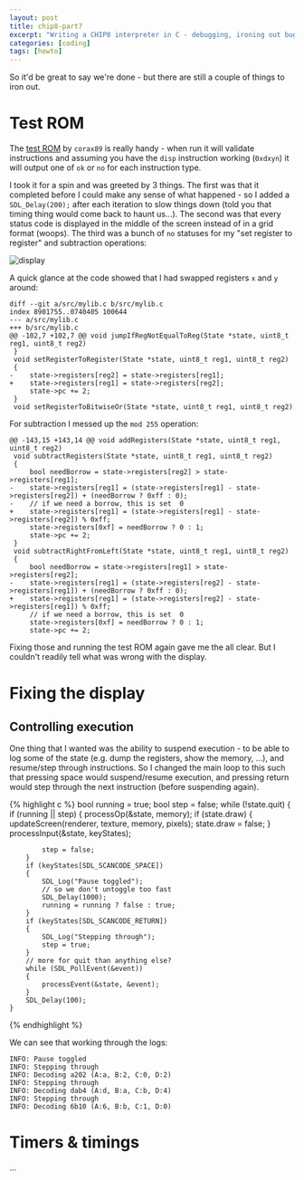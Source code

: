 ```yaml
---
layout: post
title: chip8-part7
excerpt: "Writing a CHIP8 interpreter in C - debugging, ironing out bugs (wip)"
categories: [coding]
tags: [howto]
---
```


So it'd be great to say we're done - but there are still a couple of things to iron out.

# Test ROM

The [test ROM](https://github.com/corax89/chip8-test-rom) by `corax89` is really handy - when run it will validate instructions and assuming you have the `disp` instruction working (`0xdxyn`) it will output one of `ok` or `no` for each instruction type.

I took it for a spin and was greeted by 3 things. The first was that it completed before I could make any sense of what happened - so I added a `SDL_Delay(200);` after each iteration to slow things down (told you that timing thing would come back to haunt us...). The second was that every status code is displayed in the middle of the screen instead of in a grid format (woops). The third was a bunch of `no` statuses for my "set register to register" and subtraction operations:

![display](../../img/chip8/chip8_debugging-1.png)

A quick glance at the code showed that I had swapped registers `x` and `y` around:

```
diff --git a/src/mylib.c b/src/mylib.c
index 8901755..0740405 100644
--- a/src/mylib.c
+++ b/src/mylib.c
@@ -102,7 +102,7 @@ void jumpIfRegNotEqualToReg(State *state, uint8_t reg1, uint8_t reg2)
 }
 void setRegisterToRegister(State *state, uint8_t reg1, uint8_t reg2)
 {
-    state->registers[reg2] = state->registers[reg1];
+    state->registers[reg1] = state->registers[reg2];
     state->pc += 2;
 }
 void setRegisterToBitwiseOr(State *state, uint8_t reg1, uint8_t reg2)
```

For subtraction I messed up the `mod 255` operation:
```
@@ -143,15 +143,14 @@ void addRegisters(State *state, uint8_t reg1, uint8_t reg2)
 void subtractRegisters(State *state, uint8_t reg1, uint8_t reg2)
 {
     bool needBorrow = state->registers[reg2] > state->registers[reg1];
-    state->registers[reg1] = (state->registers[reg1] - state->registers[reg2]) + (needBorrow ? 0xff : 0);
-    // if we need a borrow, this is set  0
+    state->registers[reg1] = (state->registers[reg1] - state->registers[reg2]) % 0xff;
     state->registers[0xf] = needBorrow ? 0 : 1;
     state->pc += 2;
 }
 void subtractRightFromLeft(State *state, uint8_t reg1, uint8_t reg2)
 {
     bool needBorrow = state->registers[reg1] > state->registers[reg2];
-    state->registers[reg1] = (state->registers[reg2] - state->registers[reg1]) + (needBorrow ? 0xff : 0);
+    state->registers[reg1] = (state->registers[reg2] - state->registers[reg1]) % 0xff;
     // if we need a borrow, this is set  0
     state->registers[0xf] = needBorrow ? 0 : 1;
     state->pc += 2;
```

Fixing those and running the test ROM again gave me the all clear. But I couldn't readily tell what was wrong with the display.

# Fixing the display

## Controlling execution

One thing that I wanted was the ability to suspend execution - to be able to log some of the state (e.g. dump the registers, show the memory, ...), and resume/step through instructions. So I changed the main loop to this such that pressing space would suspend/resume execution, and pressing return would step through the next instruction (before suspending again).

{% highlight c %}
    bool running = true;
    bool step = false;
    while (!state.quit)
    {
        if (running || step)
        {
            processOp(&state, memory);
            if (state.draw)
            {
                updateScreen(renderer, texture, memory, pixels);
                state.draw = false;
            }
            processInput(&state, keyStates);

            step = false;
        }
        if (keyStates[SDL_SCANCODE_SPACE])
        {
            SDL_Log("Pause toggled");
            // so we don't untoggle too fast
            SDL_Delay(1000);
            running = running ? false : true;
        }
        if (keyStates[SDL_SCANCODE_RETURN])
        {
            SDL_Log("Stepping through");
            step = true;
        }
        // more for quit than anything else?
        while (SDL_PollEvent(&event))
        {
            processEvent(&state, &event);
        }
        SDL_Delay(100);
    }
{% endhighlight %}

We can see that working through the logs:

```
INFO: Pause toggled
INFO: Stepping through
INFO: Decoding a202 (A:a, B:2, C:0, D:2)
INFO: Stepping through
INFO: Decoding dab4 (A:d, B:a, C:b, D:4)
INFO: Stepping through
INFO: Decoding 6b10 (A:6, B:b, C:1, D:0)
```

# Timers & timings

...
